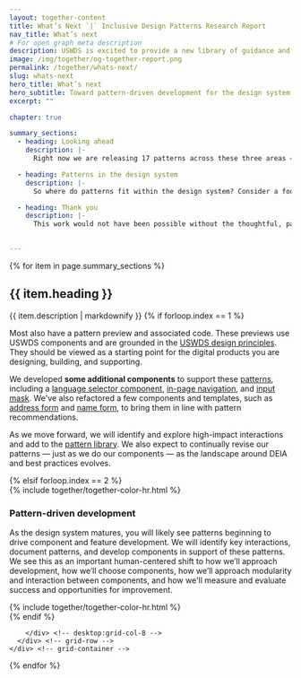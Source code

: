 ```yaml
---
layout: together-content
title: What’s Next `|` Inclusive Design Patterns Research Report
nav_title: What’s next
# For open graph meta description
description: USWDS is excited to provide a new library of guidance and examples focused on key digital interactions — what we call design patterns — that foster effective, inclusive, and equitable digital experiences.
image: /img/together/og-together-report.png
permalink: /together/whats-next/
slug: whats-next
hero_title: What’s next
hero_subtitle: Toward pattern-driven development for the design system.
excerpt: ""

chapter: true

summary_sections:
  - heading: Looking ahead
    description: |-
      Right now we are releasing 17 patterns across these three areas — user profile, complex forms, and language selection. Some of the patterns are more straightforward — like how to help a user provide an email address. Some are more complex, such as how to help a user provide their race and ethnicity. Each pattern has information on when to use it, best practices, usability and accessibility considerations, as well as research references and a changelog. 

  - heading: Patterns in the design system
    description: |-
      So where do patterns fit within the design system? Consider a food metaphor. Patterns are the recipes that pull together components (ingredients), tokens (flavors and textures), and usability and accessibility guidance (food preparation techniques). Patterns provide the recipe — the blueprint — for creating an inclusive experience. You’ll still need to apply your deep knowledge of your users to make design choices that work for you, but the patterns summarize the considerations important to your choices. Templates are a specific application of the recipe.

  - heading: Thank you
    description: |-
      This work would not have been possible without the thoughtful, passionate, and generous information sharing of our research participants. **Thank you to everyone who participated** in the interviews, provided samples, and offered their lived experience and feedback. We encourage you to be a part of the evolution of our design pattern library by contributing your thoughts and suggestions as we move forward. 
      

---
```


{% for item in page.summary_sections %}
  <section id="section-{{ forloop.index }}" class="together-section together-section--{{ item.title | downcase | replace: " ", "-" | remove: "’" }} {{ item.section_class }}">
    <div class="grid-container padding-left-0">
      <div class="grid-row">
        <div class="tablet:grid-col-12 desktop:grid-col-3">
          <div class="together-section__header">
            <h2 class="together-section__heading">{{ item.heading }}</h2>
          </div>
        </div>
        <div class="desktop:grid-col-8 desktop:margin-left-auto together-section-description">
          {{ item.description | markdownify }}
{% if forloop.index == 1 %}
<div class="measure-4">
  <p>
    Most also have a pattern preview and associated code. These previews use USWDS components and are grounded in the <a href="{{ site.baseurl }}/design-principles/">USWDS design principles</a>. They should be viewed as a starting point for the digital products you are designing, building, and supporting. 
  </p>
  <p>
    We developed <strong>some additional components</strong> to support these <a href="{{ site.baseurl }}/patterns/">patterns</a>, including a <a href="{{ site.baseurl }}/components/language-selector/">language selector component</a>, <a href="{{ site.baseurl }}/components/in-page-navigation/">in-page navigation</a>, and <a href="{{ site.baseurl }}/components/input-mask/">input mask</a>. We've also refactored a few components and templates, such as <a href="{{ site.baseurl }}/templates/form-templates/address-form/">address form</a> and <a href="{{ site.baseurl }}/templates/form-templates/name-form/">name form</a>, to bring them in line with pattern recommendations.
  </p>
  <p>
    As we move forward, we will identify and explore high-impact interactions and add to the <a href="{{ site.baseurl }}/patterns/">pattern library</a>. We also expect to continually revise our patterns — just as we do our components — as the landscape around DEIA and best practices evolves.
  </p>
</div>
{% elsif forloop.index == 2 %}
<div class="margin-top-6">
  {% include together/together-color-hr.html %}
<section class="bg-indigo-cool-70 padding-2 desktop:padding-x-0 text-white">
  <div class="desktop:padding-x-10 tablet:padding-4">
      <h3 class="text-indigo-10 margin-top-3">Pattern-driven development</h3>
      <p class="text-white measure-4">
        As the design system matures, you will likely see patterns beginning to drive component and feature development. We will identify key interactions, document patterns, and develop components in support of these patterns. We see this as an important human-centered shift to how we’ll approach development, how we’ll choose components, how we’ll approach modularity and interaction between components, and how we'll measure and evaluate success and opportunities for improvement.</p>
    </div>
  </section>
{% include together/together-color-hr.html %}
</div>
{% endif %}

        </div> <!-- desktop:grid-col-8 -->
      </div> <!-- grid-row -->
    </div> <!-- grid-container -->
  </section>
{% endfor %}